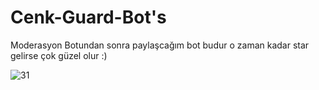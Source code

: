 # Cenk-Guard-Bot's
<center>
</center>

Moderasyon Botundan sonra paylaşcağım bot budur o zaman kadar star gelirse çok güzel olur :)

<img src="https://cdn.discordapp.com/attachments/920022211966959696/921435508494696458/unknown.png" alt="31" />

